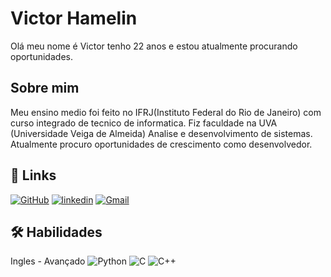 
# Victor Hamelin

Olá meu nome é Victor tenho 22 anos e estou atualmente procurando oportunidades.

##  Sobre mim

Meu ensino medio foi feito no IFRJ(Instituto Federal do Rio de Janeiro) com curso integrado de tecnico de informatica.
Fiz faculdade na UVA (Universidade Veiga de Almeida) Analise e desenvolvimento de sistemas.
Atualmente procuro oportunidades de crescimento como desenvolvedor.
## 🔗 Links
[![GitHub](https://img.shields.io/badge/GitHub-100000?style=for-the-badge&logo=github&logoColor=white)](https://github.com/VictorHamelin)
[![linkedin](https://img.shields.io/badge/linkedin-0A66C2?style=for-the-badge&logo=linkedin&logoColor=white)](https://www.linkedin.com/in/victor-hamelin-ab9359237)
[![Gmail](https://img.shields.io/badge/Gmail-333333?style=for-the-badge&logo=gmail&logoColor=red)](mailto:victordasilvahb@gmail.com)


## 🛠 Habilidades
Ingles - Avançado
	![Python](https://img.shields.io/badge/Python-14354C?style=for-the-badge&logo=python&logoColor=white)
    ![C](https://img.shields.io/badge/C-00599C?style=for-the-badge&logo=c&logoColor=white)
    ![C++](https://img.shields.io/badge/C%2B%2B-00599C?style=for-the-badge&logo=c%2B%2B&logoColor=white)

